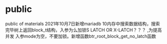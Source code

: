 # public
public of materials
2021年10月7日新增mariadb 10内存中搜索数据结构，搜索完毕树上返回block_t结构，入参为么加锁S LATCH OR X-LATCH？？？ ,为提高并发
入参mode为空，不要加锁。新增函数btr_root_block_get_no_latch函数
